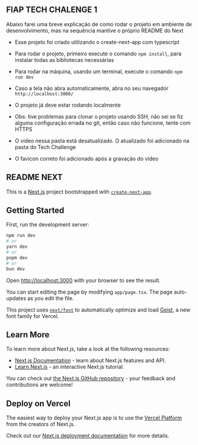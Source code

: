 ## FIAP TECH CHALENGE 1

Abaixo farei uma breve explicação de como rodar o projeto em ambiente de desenvolvimento, mas na sequência mantive o próprio README do Next

- Esse projeto foi criado utilizando o create-next-app com typescript
- Para rodar o projeto, primeiro execute o comando `npm install`, para instalar todas as bibliotecas necessárias
- Para rodar na máquina, usando um terminal, execute o comando `npm run dev`
- Caso a tela não abra automaticamente, abra no seu navegador `http://localhost:3000/`
- O projeto já deve estar rodando localmente

- Obs: tive problemas para clonar o projeto usando SSH, não sei se fiz alguma configuração errada no git, então caso não funcione, tente com HTTPS
- O vídeo nessa pasta está desatualizado. O atualizado foi adicionado na pasta do Tech Challenge
- O favicon correto foi adicionado após a gravação do vídeo

## README NEXT

This is a [Next.js](https://nextjs.org) project bootstrapped with [`create-next-app`](https://nextjs.org/docs/app/api-reference/cli/create-next-app).

## Getting Started

First, run the development server:

```bash
npm run dev
# or
yarn dev
# or
pnpm dev
# or
bun dev
```

Open [http://localhost:3000](http://localhost:3000) with your browser to see the result.

You can start editing the page by modifying `app/page.tsx`. The page auto-updates as you edit the file.

This project uses [`next/font`](https://nextjs.org/docs/app/building-your-application/optimizing/fonts) to automatically optimize and load [Geist](https://vercel.com/font), a new font family for Vercel.

## Learn More

To learn more about Next.js, take a look at the following resources:

- [Next.js Documentation](https://nextjs.org/docs) - learn about Next.js features and API.
- [Learn Next.js](https://nextjs.org/learn) - an interactive Next.js tutorial.

You can check out [the Next.js GitHub repository](https://github.com/vercel/next.js) - your feedback and contributions are welcome!

## Deploy on Vercel

The easiest way to deploy your Next.js app is to use the [Vercel Platform](https://vercel.com/new?utm_medium=default-template&filter=next.js&utm_source=create-next-app&utm_campaign=create-next-app-readme) from the creators of Next.js.

Check out our [Next.js deployment documentation](https://nextjs.org/docs/app/building-your-application/deploying) for more details.
